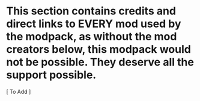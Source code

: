 # This section contains credits and direct links to EVERY mod used by the modpack, as without the mod creators below, this modpack would not be possible. They deserve all the support possible.
[ To Add ]
